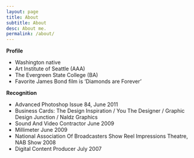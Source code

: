 ```yaml
---
layout: page
title: About
subtitle: About
desc: About me.
permalink: /about/
---
```

**Profile**
- Washington native
- Art Institute of Seattle (AAA)
- The Evergreen State College (BA) 
- Favorite James Bond film is ‘Diamonds are Forever’

**Recognition**
- Advanced Photoshop Issue 84, June 2011
- Business Cards: The Design Inspiration / You The Designer / Graphic Design Junction / Naldz Graphics
- Sound And Video Contractor June 2009
- Millimeter June 2009
- National Association Of Broadcasters Show Reel Impressions Theatre, NAB Show 2008
- Digital Content Producer July 2007

